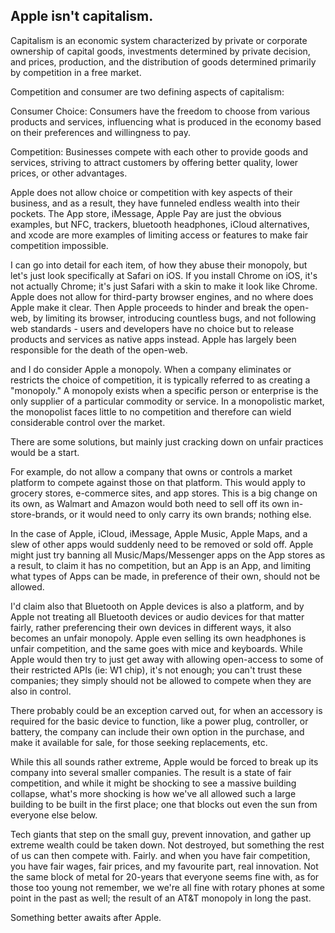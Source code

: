 ## Apple isn't capitalism.

Capitalism is an economic system characterized by private or corporate ownership of capital goods, investments determined by private decision, and prices, production, and the distribution of goods determined primarily by competition in a free market.

Competition and consumer are two defining aspects of capitalism:

Consumer Choice: Consumers have the freedom to choose from various products and services, influencing what is produced in the economy based on their preferences and willingness to pay.

Competition: Businesses compete with each other to provide goods and services, striving to attract customers by offering better quality, lower prices, or other advantages.

Apple does not allow choice or competition with key aspects of their business, and as a result, they have funneled endless wealth into their pockets. The App store, iMessage, Apple Pay are just the obvious examples, but NFC, trackers, bluetooth headphones, iCloud alternatives, and xcode are more examples of limiting access or features to make fair competition impossible.

I can go into detail for each item, of how they abuse their monopoly, but let's just look specifically at Safari on iOS. If you install Chrome on iOS, it's not actually Chrome; it's just Safari with a skin to make it look like Chrome. Apple does not allow for third-party browser engines, and no where does Apple make it clear. Then Apple proceeds to hinder and break the open-web, by limiting its browser, introducing countless bugs, and not following web standards - users and developers have no choice but to release products and services as native apps instead. Apple has largely been responsible for the death of the open-web.

and I do consider Apple a monopoly. When a company eliminates or restricts the choice of competition, it is typically referred to as creating a "monopoly." A monopoly exists when a specific person or enterprise is the only supplier of a particular commodity or service. In a monopolistic market, the monopolist faces little to no competition and therefore can wield considerable control over the market.

There are some solutions, but mainly just cracking down on unfair practices would be a start.

For example, do not allow a company that owns or controls a market platform to compete against those on that platform. This would apply to grocery stores, e-commerce sites, and app stores. This is a big change on its own, as Walmart and Amazon would both need to sell off its own in-store-brands, or it would need to only carry its own brands; nothing else.

In the case of Apple, iCloud, iMessage, Apple Music, Apple Maps, and a slew of other apps would suddenly need to be removed or sold off. Apple might just try banning all Music/Maps/Messenger apps on the App stores as a result, to claim it has no competition, but an App is an App, and limiting what types of Apps can be made, in preference of their own, should not be allowed.

I'd claim also that Bluetooth on Apple devices is also a platform, and by Apple not treating all Bluetooth devices or audio devices for that matter fairly, rather preferencing their own devices in different ways, it also becomes an unfair monopoly. Apple even selling its own headphones is unfair competition, and the same goes with mice and keyboards. While Apple would then try to just get away with allowing open-access to some of their restricted APIs (ie: W1 chip), it's not enough; you can't trust these companies; they simply should not be allowed to compete when they are also in control.

There probably could be an exception carved out, for when an accessory is required for the basic device to function, like a power plug, controller, or battery, the company can include their own option in the purchase, and make it available for sale, for those seeking replacements, etc. 

While this all sounds rather extreme, Apple would be forced to break up its company into several smaller companies. The result is a state of fair competition, and while it might be shocking to see a massive building collapse, what's more shocking is how we've all allowed such a large building to be built in the first place; one that blocks out even the sun from everyone else below.

Tech giants that step on the small guy, prevent innovation, and gather up extreme wealth could be taken down. Not destroyed, but something the rest of us can then compete with. Fairly. and when you have fair competition, you have fair wages, fair prices, and my favourite part, real innovation. Not the same block of metal for 20-years that everyone seems fine with, as for those too young not remember, we we're all fine with rotary phones at some point in the past as well; the result of an AT&T monopoly in long the past.

Something better awaits after Apple.
